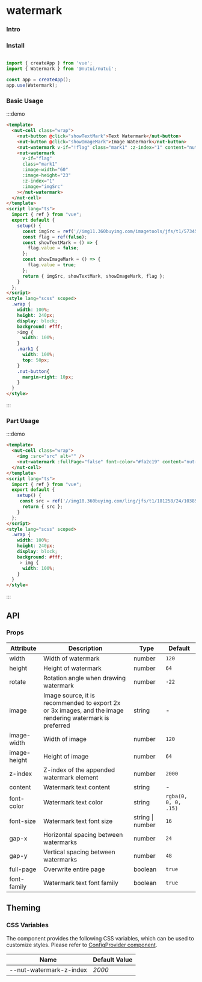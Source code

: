 # watermark 

### Intro

### Install

```javascript 

import { createApp } from 'vue';
import { Watermark } from '@nutui/nutui';

const app = createApp();
app.use(Watermark);
```

### Basic Usage

:::demo

```html
<template>
  <nut-cell class="wrap">
    <nut-button @click="showTextMark">Text Watermark</nut-button>
    <nut-button @click="showImageMark">Image Watermark</nut-button>
    <nut-watermark v-if="!flag" class="mark1" :z-index="1" content="nut-ui-water-mark"></nut-watermark>
    <nut-watermark
      v-if="flag"
      class="mark1"
      :image-width="60"
      :image-height="23"
      :z-index="1"
      :image="imgSrc"
    ></nut-watermark>
  </nut-cell>
</template>
<script lang="ts">
  import { ref } from "vue";
  export default {
    setup() {
      const imgSrc = ref('//img11.360buyimg.com/imagetools/jfs/t1/57345/6/20069/8019/62b995cdEd96fef03/51d3302dfeccd1d2.png');
      const flag = ref(false);
      const showTextMark = () => {
        flag.value = false;
      };
      const showImageMark = () => {
        flag.value = true;
      };
      return { imgSrc, showTextMark, showImageMark, flag };
    }
  };
</script>
<style lang="scss" scoped>
  .wrap {
    width: 100%;
    height: 240px;
    display: block;
    background: #fff;
    >img {
      width: 100%;
    }
    .mark1 {
      width: 100%;
      top: 50px;
    }
    .nut-button{
      margin-right: 10px;
    }
  }
</style>
```
:::

### Part Usage
:::demo

```html
<template>
  <nut-cell class="wrap">
    <img :src="src" alt="" />
    <nut-watermark :fullPage="false" font-color="#fa2c19" content="nut-ui"></nut-watermark>
  </nut-cell>
</template>
<script lang="ts">
  import { ref } from "vue";
  export default {
    setup() {
     const src = ref('//img10.360buyimg.com/ling/jfs/t1/181258/24/10385/53029/60d04978Ef21f2d42/92baeb21f907cd24.jpg');
      return { src };
    }
  };
</script>
<style lang="scss" scoped>
  .wrap {
    width: 100%;
    height: 240px;
    display: block;
    background: #fff;
     > img {
      width: 100%;
    }
  }
</style>
```
:::
## API

### Props
| Attribute         | Description                             | Type   | Default           |
|--------------|----------------------------------|--------|------------------|
| width       | Width of watermark     | number           | `120`                |
| height      | Height of watermark               | number           | `64`                 |
| rotate      | Rotation angle when drawing watermark   | number           | `-22`                |
| image       | Image source, it is recommended to export 2x or 3x images, and the image rendering watermark is preferred | string           | -                    |
| image-width  | Width of image                                             | number           | `120`                |
| image-height | Height of image                                             | number           | `64`                 |
| z-index      | Z-index of the appended watermark element                             | number           | `2000`               |
| content     | Watermark text content                                         | string           | -                    |
| font-color   | Watermark text color                                         | string           | `rgba(0, 0, 0, .15)` |
| font-size    | Watermark text font size                                             | string \| number | `16`                 |
| gap-x        | Horizontal spacing between watermarks                                   | number           | `24`                 |
| gap-y        | Vertical spacing between watermarks                                   | number           | `48`                 |
| full-page    | Overwrite entire page                                     | boolean          | `true`               |
| font-family  | Watermark text font family                  | boolean          | `true`               |

## Theming

### CSS Variables

The component provides the following CSS variables, which can be used to customize styles. Please refer to [ConfigProvider component](#/en-US/component/configprovider).

| Name | Default Value | 
| --------------------------------------- | -------------------------- | 
| --nut-watermark-z-index        | _2000_        | 
